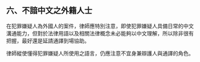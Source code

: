 ## 六、不諳中文之外籍人士

在犯罪嫌疑人為外國人的案件，律師應特別注意，即使犯罪嫌疑人具備日常的中文溝通能力，但對於法律用語以及相關法律概念未必能夠以中文理解，所以除非很有把握，最好還是延請通譯到場協助。

律師縱使懂得犯罪嫌疑人所使用之語言，仍應注意不宜身兼辯護人與通譯的角色。
